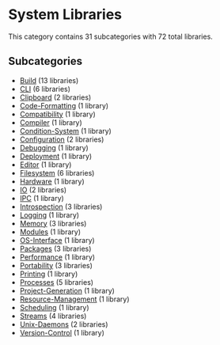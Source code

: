 # System Libraries

This category contains 31 subcategories with 72 total libraries.

## Subcategories

- [Build](Build.md) (13 libraries)
- [CLI](CLI.md) (6 libraries)
- [Clipboard](Clipboard.md) (2 libraries)
- [Code-Formatting](Code-Formatting.md) (1 library)
- [Compatibility](Compatibility.md) (1 library)
- [Compiler](Compiler.md) (1 library)
- [Condition-System](Condition-System.md) (1 library)
- [Configuration](Configuration.md) (2 libraries)
- [Debugging](Debugging.md) (1 library)
- [Deployment](Deployment.md) (1 library)
- [Editor](Editor.md) (1 library)
- [Filesystem](Filesystem.md) (6 libraries)
- [Hardware](Hardware.md) (1 library)
- [IO](IO.md) (2 libraries)
- [IPC](IPC.md) (1 library)
- [Introspection](Introspection.md) (3 libraries)
- [Logging](Logging.md) (1 library)
- [Memory](Memory.md) (3 libraries)
- [Modules](Modules.md) (1 library)
- [OS-Interface](OS-Interface.md) (1 library)
- [Packages](Packages.md) (3 libraries)
- [Performance](Performance.md) (1 library)
- [Portability](Portability.md) (3 libraries)
- [Printing](Printing.md) (1 library)
- [Processes](Processes.md) (5 libraries)
- [Project-Generation](Project-Generation.md) (1 library)
- [Resource-Management](Resource-Management.md) (1 library)
- [Scheduling](Scheduling.md) (1 library)
- [Streams](Streams.md) (4 libraries)
- [Unix-Daemons](Unix-Daemons.md) (2 libraries)
- [Version-Control](Version-Control.md) (1 library)
